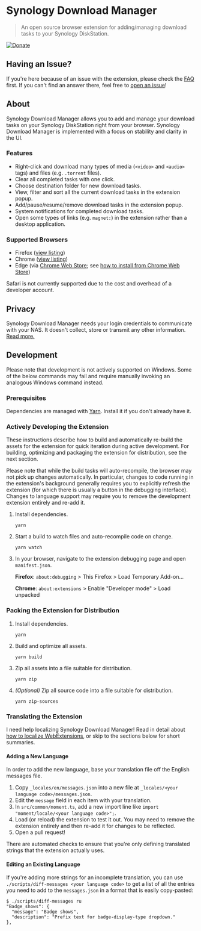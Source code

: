 # Synology Download Manager

> An open source browser extension for adding/managing download tasks to your Synology DiskStation.

[![Donate](https://img.shields.io/badge/Donate%20$2-PayPal-brightgreen.svg)](https://paypal.me/downloadmanager/2)

## Having an Issue?

If you're here because of an issue with the extension, please check the [FAQ](./FAQ.md) first. If you can't find an answer there, feel free to [open an issue](https://github.com/seansfkelley/synology-download-manager/issues)!

## About

Synology Download Manager allows you to add and manage your download tasks on your Synology DiskStation right from your browser. Synology Download Manager is implemented with a focus on stability and clarity in the UI.

### Features

- Right-click and download many types of media (`<video>` and `<audio>` tags) and files (e.g. `.torrent` files).
- Clear all completed tasks with one click.
- Choose destination folder for new download tasks.
- View, filter and sort all the current download tasks in the extension popup.
- Add/pause/resume/remove download tasks in the extension popup.
- System notifications for completed download tasks.
- Open some types of links (e.g. `magnet:`) in the extension rather than a desktop application.

### Supported Browsers

- Firefox ([view listing](https://addons.mozilla.org/en-US/firefox/addon/synology-download-manager/))
- Chrome ([view listing](https://chrome.google.com/webstore/detail/synology-download-manager/iaijiochiiocodhamehbpmdlobhgghgi))
- Edge (via [Chrome Web Store](https://chrome.google.com/webstore/detail/synology-download-manager/iaijiochiiocodhamehbpmdlobhgghgi); see [how to install from Chrome Web Store](https://support.microsoft.com/en-us/help/4538971/microsoft-edge-add-or-remove-extensions))

Safari is not currently supported due to the cost and overhead of a developer account.

## Privacy

Synology Download Manager needs your login credentials to communicate with your NAS. It doesn't collect, store or transmit any other information. [Read more.](./PRIVACY.md)

## Development

Please note that development is not actively supported on Windows. Some of the below commands may fail and require manually invoking an analogous Windows command instead.

### Prerequisites

Dependencies are managed with [Yarn](https://github.com/yarnpkg/yarn). Install it if you don't already have it.

### Actively Developing the Extension

These instructions describe how to build and automatically re-build the assets for the extension for quick iteration during active development. For building, optimizing and packaging the extension for distribution, see the next section.

Please note that while the build tasks will auto-recompile, the browser may not pick up changes automatically. In particular, changes to code running in the extension's background generally requires you to explicitly refresh the extension (for which there is usually a button in the debugging interface). Changes to language support may require you to remove the development extension entirely and re-add it.

1. Install dependencies.

    ```
    yarn
    ```

2. Start a build to watch files and auto-recompile code on change.

    ```
    yarn watch
    ```

3. In your browser, navigate to the extension debugging page and open `manifest.json`.

    **Firefox**: `about:debugging` > This Firefox > Load Temporary Add-on...

    **Chrome**: `about:extensions` > Enable "Developer mode" > Load unpacked

### Packing the Extension for Distribution

1. Install dependencies.

    ```
    yarn
    ```

2. Build and optimize all assets.

    ```
    yarn build
    ```

3. Zip all assets into a file suitable for distribution.

    ```
    yarn zip
    ```

4. _(Optional)_ Zip all source code into a file suitable for distribution.

    ```
    yarn zip-sources
    ```

### Translating the Extension

I need help localizing Synology Download Manager! Read in detail about [how to localize WebExtensions](https://developer.mozilla.org/en-US/docs/Mozilla/Add-ons/WebExtensions/Internationalization), or skip to the sections below for short summaries.

#### Adding a New Language

In order to add the new language, base your translation file off the English messages file.

1. Copy `_locales/en/messages.json` into a new file at `_locales/<your language code>/messages.json`.
2. Edit the `message` field in each item with your translation.
3. In `src/common/moment.ts`, add a new import line like `import "moment/locale/<your language code>";`.
4. Load (or reload) the extension to test it out. You may need to remove the extension entirely and then re-add it for changes to be reflected.
5. Open a pull request!

There are automated checks to ensure that you're only defining translated strings that the extension actually uses.

#### Editing an Existing Language

If you're adding more strings for an incomplete translation, you can use `./scripts/diff-messages <your language code>` to get a list of all the entries you need to add to the `messages.json` in a format that is easily copy-pasted:

```
$ ./scripts/diff-messages ru
"Badge_shows": {
  "message": "Badge shows",
  "description": "Prefix text for badge-display-type dropdown."
},
```
